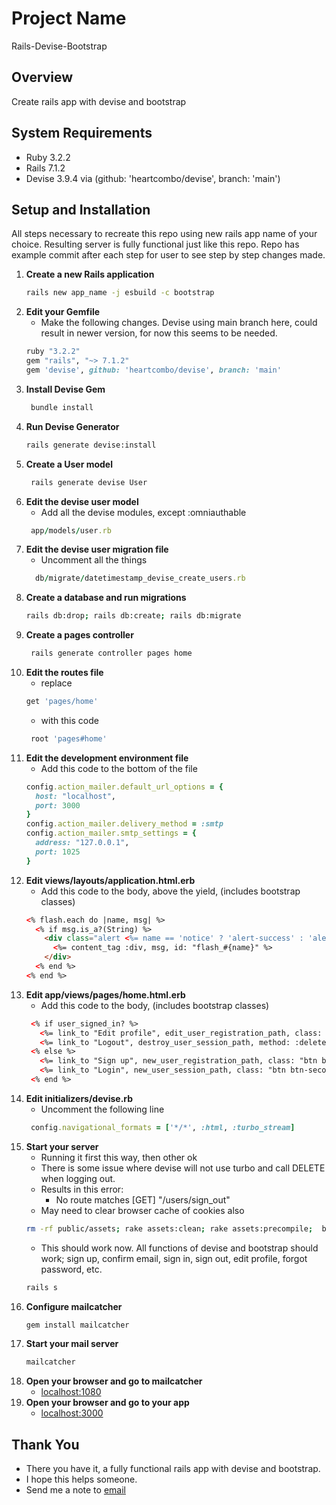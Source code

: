 # Project Name
Rails-Devise-Bootstrap

## Overview
Create rails app with devise and bootstrap

## System Requirements
- Ruby 3.2.2
- Rails 7.1.2
- Devise 3.9.4 via (github: 'heartcombo/devise', branch: 'main')

## Setup and Installation
   All steps necessary to recreate this repo using new rails app name of your choice. Resulting server is fully functional just like this repo. Repo has example commit after each step for user to see step by step changes made.
1. **Create a new Rails application**
   ```bash
   rails new app_name -j esbuild -c bootstrap
   ```
2. **Edit your Gemfile**
   - Make the following changes. Devise using main branch here, could result in newer version, for now this seems to be needed.
   ```ruby
   ruby "3.2.2"
   gem "rails", "~> 7.1.2"
   gem 'devise', github: 'heartcombo/devise', branch: 'main'
   ```
3. **Install Devise Gem**
   ```bash
    bundle install
    ```
4. **Run Devise Generator**
   ```bash
   rails generate devise:install
   ```
5. **Create a User model**
   ```bash
    rails generate devise User
    ```
6. **Edit the devise user model**
   - Add all the devise modules, except :omniauthable
   ```ruby
    app/models/user.rb
    ```
7. **Edit the devise user migration file**
   - Uncomment all the things
   ```ruby
     db/migrate/datetimestamp_devise_create_users.rb
   ```
8. **Create a database and run migrations**
   ```bash
   rails db:drop; rails db:create; rails db:migrate
   ```
9. **Create a pages controller**
    ```bash
     rails generate controller pages home
    ```
10. **Edit the routes file**
    - replace
    ```ruby
    get 'pages/home'
    ```
    - with this code
    ```ruby
     root 'pages#home'
    ```
11. **Edit the development environment file**
      - Add this code to the bottom of the file
    ```ruby
    config.action_mailer.default_url_options = {
      host: "localhost",
      port: 3000
    }
    config.action_mailer.delivery_method = :smtp
    config.action_mailer.smtp_settings = {
      address: "127.0.0.1",
      port: 1025
    }
    ```
12. **Edit views/layouts/application.html.erb**
    - Add this code to the body, above the yield, (includes bootstrap classes)
    ```html
    <% flash.each do |name, msg| %>
      <% if msg.is_a?(String) %>
        <div class="alert <%= name == 'notice' ? 'alert-success' : 'alert-danger' %>">
          <%= content_tag :div, msg, id: "flash_#{name}" %>
        </div>
      <% end %>
    <% end %>
    ```
13. **Edit app/views/pages/home.html.erb**
    - Add this code to the body, (includes bootstrap classes)
    ```html
     <% if user_signed_in? %>
       <%= link_to "Edit profile", edit_user_registration_path, class: "btn btn-primary" %>
       <%= link_to "Logout", destroy_user_session_path, method: :delete, data: { turbo_method: :delete }, class: "btn btn-danger" %>
     <% else %>
       <%= link_to "Sign up", new_user_registration_path, class: "btn btn-success" %>
       <%= link_to "Login", new_user_session_path, class: "btn btn-secondary" %>
     <% end %>
    ```
14. **Edit initializers/devise.rb**
    - Uncomment the following line
    ```ruby
     config.navigational_formats = ['*/*', :html, :turbo_stream]
    ```
15. **Start your server**
    - Running it first this way, then other ok
    - There is some issue where devise will not use turbo and call DELETE when logging out.
    - Results in this error:
      - No route matches [GET] "/users/sign_out"
    - May need to clear browser cache of cookies also
    ```bash
    rm -rf public/assets; rake assets:clean; rake assets:precompile;  bin/dev
    ```
    - This should work now. All functions of devise and bootstrap should work; sign up, confirm email, sign in, sign out, edit profile, forgot password, etc.
    ```bash
    rails s
    ```
16. **Configure mailcatcher**
    ```bash
    gem install mailcatcher
    ```
17. **Start your mail server**
    ```bash
    mailcatcher
    ```
18. **Open your browser and go to mailcatcher**
    - [localhost:1080](http://localhost:1080/)
19. **Open your browser and go to your app**
    - [localhost:3000](http://localhost:3000/)
## Thank You
- There you have it, a fully functional rails app with devise and bootstrap.
- I hope this helps someone.
- Send me a note to [email](mailto:jh1463@gmail.com)